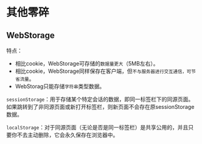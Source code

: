 # 其他零碎

## WebStorage

特点：

- 相比cookie，WebStorage可存储的`数据量更大`（5MB左右）。
- 相比cookie，WebStorage同样保存在客户端，但`不与服务器进行交互通信，可节省流量`。
- WebStorag只能存储`字符串`类型数据。

`sessionStorage`：用于存储某个特定会话的数据，即同一标签栏下的同源页面。如果跳转到了非同源页面或新打开标签栏，则新页面不会存在原sessionStorage数据。

`localStorage`：对于同源页面（无论是否是同一标签栏）是共享公用的，并且只要你不去主动删除，它会永久保存在浏览器中。
